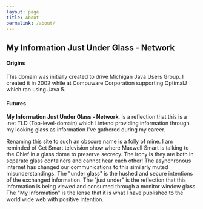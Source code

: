 ```yaml
---
layout: page
title: About
permalink: /about/
---
```

## My Information Just Under Glass - Network

#### Origins

This domain was initially created to drive Michigan Java Users Group. I created it in 2002 while at Compuware Corporation supporting OptimalJ which ran using Java 5.

#### Futures

  **My Information Just Under Glass - Network**, is a reflection that this is a .net TLD (Top-level-domain) which I intend providing information through my looking glass as information I've gathered during my career.

  Renaming this site to such an obscure name is a folly of mine. I am reminded of Get Smart television show where Maxwell Smart is talking to the Chief in a glass dome to preserve secrecy. The irony is they are both in separate glass containers and cannot hear each other! The asynchronous internet has changed our communications to this similarly muted misunderstandings. The "under glass" is the hushed and secure intentions of the exchanged information. The "just under" is the reflection that this information is being viewed and consumed through a monitor window glass. The "My Information" is the lense that it is what I have published to the world wide web with positive intention.
